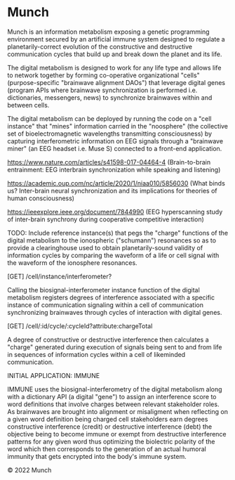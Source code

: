 <!-- Comment -->

# Munch

Munch is an information metabolism exposing a genetic programming environment secured by an artificial immune system designed to regulate a planetarily-correct evolution of the constructive and destructive communication cycles that build up and break down the planet and its life.

The digital metabolism is designed to work for any life type and allows life to network together by forming co-operative organizational "cells" (purpose-specific "brainwave alignment DAOs") that leverage digital genes (program APIs where brainwave synchronization is performed i.e. dictionaries, messengers, news) to synchronize brainwaves within and between cells. 

The digital metabolism can be deployed by running the code on a "cell instance" that "mines" information carried in the "noosphere" (the collective set of bioelectromagnetic wavelengths transmitting consciousness) by capturing interferometric information on EEG signals through a "brainwave miner" (an EEG headset i.e. Muse S) connected to a front-end application.

https://www.nature.com/articles/s41598-017-04464-4 (Brain-to-brain entrainment: EEG interbrain synchronization while speaking and listening)

https://academic.oup.com/nc/article/2020/1/niaa010/5856030 (What binds us? Inter-brain neural synchronization and its implications for theories of human consciousness)

https://ieeexplore.ieee.org/document/7844990 (EEG hyperscanning study of inter-brain synchrony during cooperative competitive interaction)

TODO: Include reference instance(s) that pegs the "charge" functions of the digital metabolism to the ionospheric ("schumann") resonances so as to provide a clearinghouse used to obtain planetarily-sound validity of information cycles by comparing the waveform of a life or cell signal with the waveform of the ionosphere resonances.

[GET] /cell/instance/interferometer?

Calling the biosignal-interferometer instance function of the digital metabolism registers degrees of interference associated with a specific instance of communication signaling within a cell of communication synchronizing brainwaves through cycles of interaction with digital genes.

[GET] /cell/:id/cycle/:cycleId?attribute:chargeTotal

A degree of constructive or destructive interference then calculates a "charge" generated during execution of signals being sent to and from life in sequences of information cycles within a cell of likeminded communication.

INITIAL APPLICATION: IMMUNE

IMMUNE uses the biosignal-interferometry of the digital metabolism along with a dictionary API (a digital "gene") to assign an interference score to word definitions that involve charges between relevant stakeholder roles. As brainwaves are brought into alignment or misaligment when reflecting on a given word definition being charged cell stakeholders earn degrees constructive interference (credit) or destructive interference (debt) the objective being to become immune or exempt from destructive interference patterns for any given word thus optimizing the biolectric polarity of the word which then corresponds to the generation of an actual humoral immunity that gets encrypted into the body's immune system. 

© 2022 Munch 
